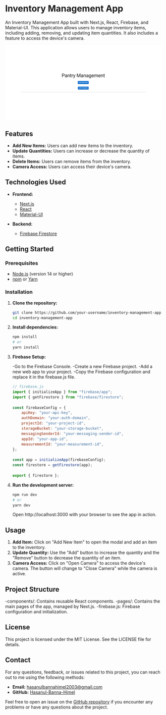 # Inventory Management App

An Inventory Management App built with Next.js, React, Firebase, and Material-UI. This application allows users to manage inventory items, including adding, removing, and updating item quantities. It also includes a feature to access the device's camera.

![Screenshot](./public/Capture.PNG)  

## Features

- **Add New Items:** Users can add new items to the inventory.
- **Update Quantities:** Users can increase or decrease the quantity of items.
- **Delete Items:** Users can remove items from the inventory.
- **Camera Access:** Users can access their device's camera.

## Technologies Used

- **Frontend:**
  - [Next.js](https://nextjs.org/)
  - [React](https://reactjs.org/)
  - [Material-UI](https://mui.com/)

- **Backend:**
  - [Firebase Firestore](https://firebase.google.com/docs/firestore)

## Getting Started

### Prerequisites

- [Node.js](https://nodejs.org/) (version 14 or higher)
- [npm](https://www.npmjs.com/) or [Yarn](https://yarnpkg.com/)

### Installation

1. **Clone the repository:**
   ```bash
   git clone https://github.com/your-username/inventory-management-app.git
   cd inventory-management-app
    ```
2. **Install dependencies:**
    ```bash
    npm install
    # or
    yarn install
    ```
3. **Firebase Setup:**

    -Go to the Firebase Console.
    -Create a new Firebase project.
    -Add a new web app to your project.
    -Copy the Firebase configuration and replace it in the firebase.js file. 
    ```javascript
    // firebase.js
    import { initializeApp } from "firebase/app";
    import { getFirestore } from "firebase/firestore";

    const firebaseConfig = {
        apiKey: "your-api-key",
        authDomain: "your-auth-domain",
        projectId: "your-project-id",
        storageBucket: "your-storage-bucket",
        messagingSenderId: "your-messaging-sender-id",
        appId: "your-app-id",
        measurementId: "your-measurement-id",
    };

    const app = initializeApp(firebaseConfig);
    const firestore = getFirestore(app);

    export { firestore };
    ```
4. **Run the development server:**
    ```bash
    npm run dev
    # or
    yarn dev
    ```
    Open http://localhost:3000 with your browser to see the app in action.

## Usage
1. **Add Item:** Click on "Add New Item" to open the modal and add an item to the inventory.
2. **Update Quantity:** Use the "Add" button to increase the quantity and the "Remove" button to     decrease the quantity of an item.
3. **Camera Access:** Click on "Open Camera" to access the device's camera. The button will change to "Close Camera" while the camera is active.    
    
## Project Structure
-components/: Contains reusable React components.
-pages/: Contains the main pages of the app, managed by Next.js.
-firebase.js: Firebase configuration and initialization.
## License
 This project is licensed under the MIT License. See the LICENSE file for details.

## Contact

For any questions, feedback, or issues related to this project, you can reach out to me using the following methods:

- **Email:** [hasanulbannahimel2003@gmail.com](mailto:hasanulbannahimel2003@gmail.com)
- **GitHub:** [Hasanul-Banna-Himel](https://github.com/Hasanul-Banna-Himel)


Feel free to open an issue on the [GitHub repository](https://github.com/Hasanul-Banna-Himel/pantry-tracker/issues) if you encounter any problems or have any questions about the project.


